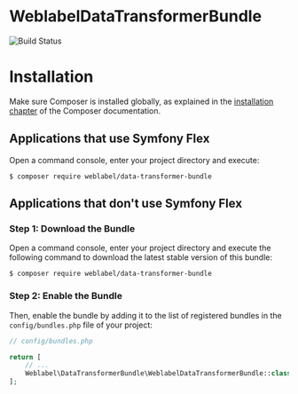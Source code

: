 WeblabelDataTransformerBundle
============

![Build Status](https://github.com/weblabel-tech/WeblabelDataTransformerBundle/actions/workflows/testsuite.yml/badge.svg)

Installation
============

Make sure Composer is installed globally, as explained in the
[installation chapter](https://getcomposer.org/doc/00-intro.md)
of the Composer documentation.

Applications that use Symfony Flex
----------------------------------

Open a command console, enter your project directory and execute:

```console
$ composer require weblabel/data-transformer-bundle
```

Applications that don't use Symfony Flex
----------------------------------------

### Step 1: Download the Bundle

Open a command console, enter your project directory and execute the
following command to download the latest stable version of this bundle:

```console
$ composer require weblabel/data-transformer-bundle
```

### Step 2: Enable the Bundle

Then, enable the bundle by adding it to the list of registered bundles
in the `config/bundles.php` file of your project:

```php
// config/bundles.php

return [
    // ...
    Weblabel\DataTransformerBundle\WeblabelDataTransformerBundle::class => ['all' => true],
];
```
